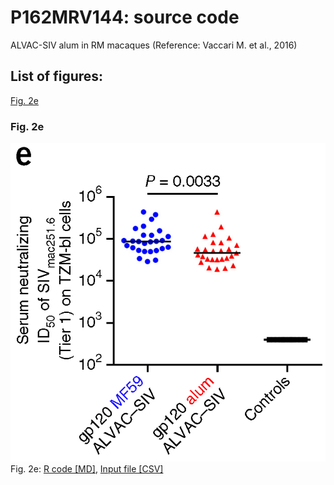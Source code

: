 # P162MRV144: source code
ALVAC-SIV alum in RM macaques (Reference: Vaccari M. et al., 2016)

## List of figures:
[Fig. 2e](#fig-2e)  

### Fig. 2e
![Fig. 2e](figure/VaccariM_2016_NatMed.Fig2e.png)  
Fig. 2e: [R code [MD]](code/20200418_P162.fig2e.code.md), [Input file [CSV]](input/20200418_P162.fig2e.input.csv)  
